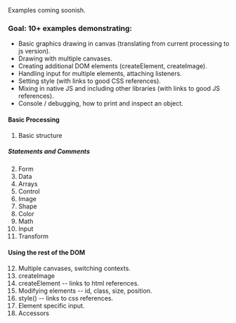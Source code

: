 Examples coming soonish.

### Goal: 10+ examples demonstrating:
+ Basic graphics drawing in canvas (translating from current processing to js version).
+ Drawing with multiple canvases.
+ Creating additional DOM elements (createElement, createImage).
+ Handling input for multiple elements, attaching listeners.
+ Setting style (with links to good CSS references).
+ Mixing in native JS and including other libraries (with links to good JS references).
+ Console / debugging, how to print and inspect an object.


#### Basic Processing
1. Basic structure

##### Statements and Comments



2. Form
3. Data
4. Arrays
5. Control
6. Image
7. Shape
8. Color
9. Math
10. Input
11. Transform

#### Using the rest of the DOM
12. Multiple canvases, switching contexts.
13. createImage
14. createElement -- links to html references.
15. Modifying elements -- id, class, size, position.
16. style() -- links to css references.
17. Element specific input.
18. Accessors